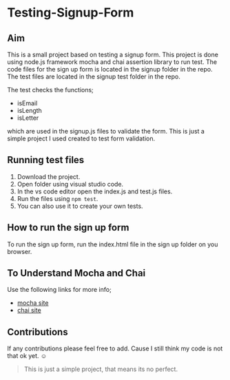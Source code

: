 # Testing-Signup-Form

## Aim 
This is a small project based on testing a signup form.
This project is done using node.js framework mocha and chai assertion library to run test.
The code files for the sign up form is located in the signup folder in the repo.
The test files are located in the signup test folder in the repo.

The test checks the functions;
* isEmail
* isLength
* isLetter

which are used in the signup.js files to validate the form.
This is just a simple project I used created to test form validation.


## Running test files
1. Download the project.
2. Open folder using visual studio code.
3. In the vs code editor open the index.js and test.js files.
4. Run the files using `npm test`.
5. You can also use it to create your own tests.

## How to run the sign up form
To run the sign up form, run the index.html file in the sign up folder on you browser.

## To Understand Mocha and Chai
Use the following links for more info;
* [mocha site](https://mochajs.org/)
* [chai site](https://www.chaijs.com/)

## Contributions
If any contributions please feel free to add.
Cause I still think my code is not that ok yet. ☺️
> This is just a simple project, that means its no perfect.

